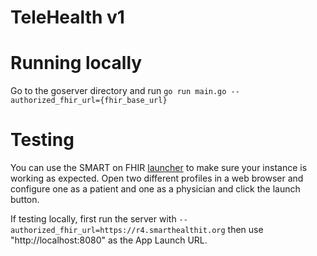 # TeleHealth v1

# Running locally

Go to the goserver directory and run
`go run main.go --authorized_fhir_url={fhir_base_url}`

# Testing

You can use the SMART on FHIR [launcher](https://launch.smarthealthit.org/) to
make sure your instance is working as expected.  Open two different profiles in
a web browser and configure one as a patient and one as a physician and click
the launch button.

If testing locally, first run the server with
`--authorized_fhir_url=https://r4.smarthealthit.org`
then use "http://localhost:8080" as the App Launch URL. 

